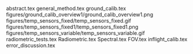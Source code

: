 abstract.tex
general_method.tex
ground_calib.tex
figures/ground_calib_overview1/ground_calib_overview1.png
figures/temp_sensors_fixed/temp_sensors_fixed.gif
figures/temp_sensors_fixed1/temp_sensors_fixed1.png
figures/temp_sensors_variable/temp_sensors_variable.gif
radiometric_tests.tex
Radiometric.tex
Spectral.tex
FOV.tex
inflight_calib.tex
error_discussion.tex